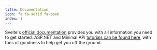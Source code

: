 ```yaml
---
title: Documentation
icon: fa fa-solid fa-book
index: 1
---
```


Svelte's [official documentation](https://svelte.dev/docs/) provides you with all information you need to get started. ASP.NET and Minimal API [tutorials can be found here](https://minimal-apis.github.io/quickstart/), with tons of goodness to help get you off the ground.